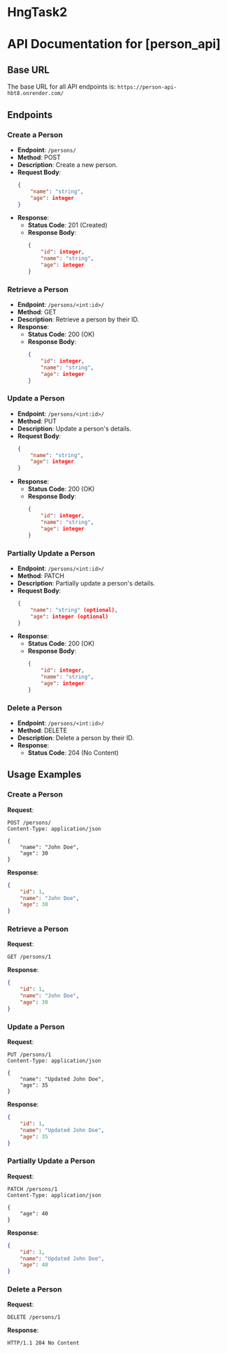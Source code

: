 # HngTask2

# API Documentation for [person_api]

## Base URL

The base URL for all API endpoints is: `https://person-api-hbt8.onrender.com/`

## Endpoints

### Create a Person

- **Endpoint**: `/persons/`
- **Method**: POST
- **Description**: Create a new person.
- **Request Body**:
  ```json
  {
      "name": "string",
      "age": integer
  }
  ```
- **Response**:
  - **Status Code**: 201 (Created)
  - **Response Body**:
    ```json
    {
        "id": integer,
        "name": "string",
        "age": integer
    }
    ```

### Retrieve a Person

- **Endpoint**: `/persons/<int:id>/`
- **Method**: GET
- **Description**: Retrieve a person by their ID.
- **Response**:
  - **Status Code**: 200 (OK)
  - **Response Body**:
    ```json
    {
        "id": integer,
        "name": "string",
        "age": integer
    }
    ```

### Update a Person

- **Endpoint**: `/persons/<int:id>/`
- **Method**: PUT
- **Description**: Update a person's details.
- **Request Body**:
  ```json
  {
      "name": "string",
      "age": integer
  }
  ```
- **Response**:
  - **Status Code**: 200 (OK)
  - **Response Body**:
    ```json
    {
        "id": integer,
        "name": "string",
        "age": integer
    }
    ```

### Partially Update a Person

- **Endpoint**: `/persons/<int:id>/`
- **Method**: PATCH
- **Description**: Partially update a person's details.
- **Request Body**:
  ```json
  {
      "name": "string" (optional),
      "age": integer (optional)
  }
  ```
- **Response**:
  - **Status Code**: 200 (OK)
  - **Response Body**:
    ```json
    {
        "id": integer,
        "name": "string",
        "age": integer
    }
    ```

### Delete a Person

- **Endpoint**: `/persons/<int:id>/`
- **Method**: DELETE
- **Description**: Delete a person by their ID.
- **Response**:
  - **Status Code**: 204 (No Content)

## Usage Examples

### Create a Person

**Request**:
```http
POST /persons/
Content-Type: application/json

{
    "name": "John Doe",
    "age": 30
}
```

**Response**:
```json
{
    "id": 1,
    "name": "John Doe",
    "age": 30
}
```

### Retrieve a Person

**Request**:
```http
GET /persons/1
```

**Response**:
```json
{
    "id": 1,
    "name": "John Doe",
    "age": 30
}
```

### Update a Person

**Request**:
```http
PUT /persons/1
Content-Type: application/json

{
    "name": "Updated John Doe",
    "age": 35
}
```

**Response**:
```json
{
    "id": 1,
    "name": "Updated John Doe",
    "age": 35
}
```

### Partially Update a Person

**Request**:
```http
PATCH /persons/1
Content-Type: application/json

{
    "age": 40
}
```

**Response**:
```json
{
    "id": 1,
    "name": "Updated John Doe",
    "age": 40
}
```

### Delete a Person

**Request**:
```http
DELETE /persons/1
```

**Response**:
```http
HTTP/1.1 204 No Content
```

